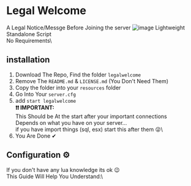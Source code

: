 # Legal Welcome
A Legal Notice/Messge Before Joining the server
![image](https://user-images.githubusercontent.com/90725541/189305550-7d4940d7-b955-4dde-9e93-b4fc6ac5b077.png)
Lightweight Standalone Script\
No Requirements\
## installation
1. Download The Repo, Find the folder `legalwelcome`
2. Remove The `README.md` & `LICENSE.md` (You Don't Need Them)
3. Copy the folder into your `resources` folder
4. Go Into Your `server.cfg`
5. add `start legalwelcome`\
**❗❗ IMPORTANT:**\
This Should be At the start after your important connections\
Depends on what you have on your server...\
if you have import things (sql, esx) start this after them 😜\
6. You Are Done ✔
## Configuration ⚙
If you don't have any lua knowledge its ok 😉\
This Guide Will Help You Understand:\

